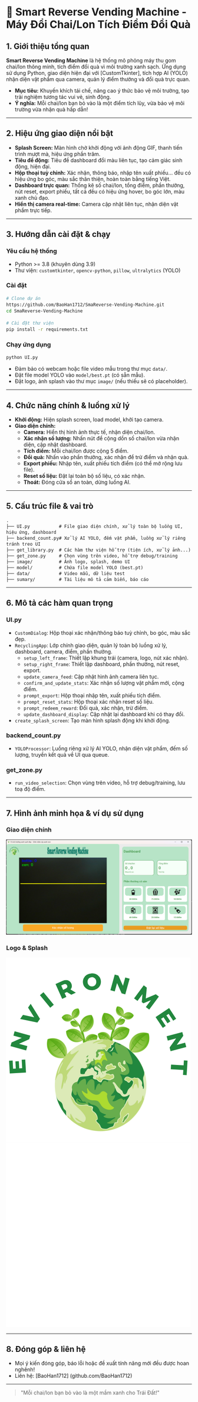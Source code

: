 # 🌱 Smart Reverse Vending Machine - Máy Đổi Chai/Lon Tích Điểm Đổi Quà

## 1. Giới thiệu tổng quan

**Smart Reverse Vending Machine** là hệ thống mô phỏng máy thu gom chai/lon thông minh, tích điểm đổi quà vì môi trường xanh sạch. Ứng dụng sử dụng Python, giao diện hiện đại với [CustomTkinter], tích hợp AI (YOLO) nhận diện vật phẩm qua camera, quản lý điểm thưởng và đổi quà trực quan.

- **Mục tiêu:** Khuyến khích tái chế, nâng cao ý thức bảo vệ môi trường, tạo trải nghiệm tương tác vui vẻ, sinh động.
- **Ý nghĩa:** Mỗi chai/lon bạn bỏ vào là một điểm tích lũy, vừa bảo vệ môi trường vừa nhận quà hấp dẫn!

---

## 2. Hiệu ứng giao diện nổi bật

- **Splash Screen:** Màn hình chờ khởi động với ảnh động GIF, thanh tiến trình mượt mà, hiệu ứng phần trăm.
- **Tiêu đề động:** Tiêu đề dashboard đổi màu liên tục, tạo cảm giác sinh động, hiện đại.
- **Hộp thoại tuỳ chỉnh:** Xác nhận, thông báo, nhập tên xuất phiếu... đều có hiệu ứng bo góc, màu sắc thân thiện, hoàn toàn bằng tiếng Việt.
- **Dashboard trực quan:** Thống kê số chai/lon, tổng điểm, phần thưởng, nút reset, export phiếu, tất cả đều có hiệu ứng hover, bo góc lớn, màu xanh chủ đạo.
- **Hiển thị camera real-time:** Camera cập nhật liên tục, nhận diện vật phẩm trực tiếp.

---

## 3. Hướng dẫn cài đặt & chạy

### Yêu cầu hệ thống
- Python >= 3.8 (khuyên dùng 3.9)
- Thư viện: `customtkinter`, `opencv-python`, `pillow`, `ultralytics` (YOLO)

### Cài đặt
```bash
# Clone dự án
https://github.com/BaoHan1712/SmaReverse-Vending-Machine.git
cd SmaReverse-Vending-Machine

# Cài đặt thư viện
pip install -r requirements.txt
```

### Chạy ứng dụng
```bash
python UI.py
```

- Đảm bảo có webcam hoặc file video mẫu trong thư mục `data/`.
- Đặt file model YOLO vào `model/best.pt` (có sẵn mẫu).
- Đặt logo, ảnh splash vào thư mục `image/` (nếu thiếu sẽ có placeholder).

---

## 4. Chức năng chính & luồng xử lý

- **Khởi động:** Hiện splash screen, load model, khởi tạo camera.
- **Giao diện chính:**
  - **Camera:** Hiển thị hình ảnh thực tế, nhận diện chai/lon.
  - **Xác nhận số lượng:** Nhấn nút để cộng dồn số chai/lon vừa nhận diện, cập nhật dashboard.
  - **Tích điểm:** Mỗi chai/lon được cộng 5 điểm.
  - **Đổi quà:** Nhấn vào phần thưởng, xác nhận để trừ điểm và nhận quà.
  - **Export phiếu:** Nhập tên, xuất phiếu tích điểm (có thể mở rộng lưu file).
  - **Reset số liệu:** Đặt lại toàn bộ số liệu, có xác nhận.
  - **Thoát:** Đóng cửa sổ an toàn, dừng luồng AI.

---

## 5. Cấu trúc file & vai trò

```
.
├── UI.py           # File giao diện chính, xử lý toàn bộ luồng UI, hiệu ứng, dashboard
├── backend_count.py# Xử lý AI YOLO, đếm vật phẩm, luồng xử lý riêng tránh treo UI
├── get_library.py  # Các hàm thư viện hỗ trợ (tiện ích, xử lý ảnh...)
├── get_zone.py     # Chọn vùng trên video, hỗ trợ debug/training
├── image/          # Ảnh logo, splash, demo UI
├── model/          # Chứa file model YOLO (best.pt)
├── data/           # Video mẫu, dữ liệu test
├── sumary/         # Tài liệu mô tả cảm biến, báo cáo
```

---

## 6. Mô tả các hàm quan trọng

### UI.py
- `CustomDialog`: Hộp thoại xác nhận/thông báo tuỳ chỉnh, bo góc, màu sắc đẹp.
- `RecyclingApp`: Lớp chính giao diện, quản lý toàn bộ luồng xử lý, dashboard, camera, điểm, phần thưởng.
  - `setup_left_frame`: Thiết lập khung trái (camera, logo, nút xác nhận).
  - `setup_right_frame`: Thiết lập dashboard, phần thưởng, nút reset, export.
  - `update_camera_feed`: Cập nhật hình ảnh camera liên tục.
  - `confirm_and_update_stats`: Xác nhận số lượng vật phẩm mới, cộng điểm.
  - `prompt_export`: Hộp thoại nhập tên, xuất phiếu tích điểm.
  - `prompt_reset_stats`: Hộp thoại xác nhận reset số liệu.
  - `prompt_redeem_reward`: Đổi quà, xác nhận, trừ điểm.
  - `update_dashboard_display`: Cập nhật lại dashboard khi có thay đổi.
- `create_splash_screen`: Tạo màn hình splash động khi khởi động.

### backend_count.py
- `YOLOProcessor`: Luồng riêng xử lý AI YOLO, nhận diện vật phẩm, đếm số lượng, truyền kết quả về UI qua queue.

### get_zone.py
- `run_video_selection`: Chọn vùng trên video, hỗ trợ debug/training, lưu toạ độ điểm.

---

## 7. Hình ảnh minh họa & ví dụ sử dụng

### Giao diện chính
![Demo giao diện](image/UI.png)

### Logo & Splash
![Logo](image/logo.png)
![Splash](image/giphy.gif)

---

## 8. Đóng góp & liên hệ

- Mọi ý kiến đóng góp, báo lỗi hoặc đề xuất tính năng mới đều được hoan nghênh!
- Liên hệ: [BaoHan1712] (github.com/BaoHan1712)

---

> "Mỗi chai/lon bạn bỏ vào là một mầm xanh cho Trái Đất!" 